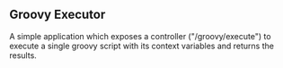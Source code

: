 ## Groovy Executor

A simple application which exposes a controller ("/groovy/execute") to execute a single groovy script with its context variables and returns the results.